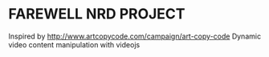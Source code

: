 # FAREWELL NRD PROJECT
Inspired by http://www.artcopycode.com/campaign/art-copy-code 
Dynamic video content manipulation with videojs
